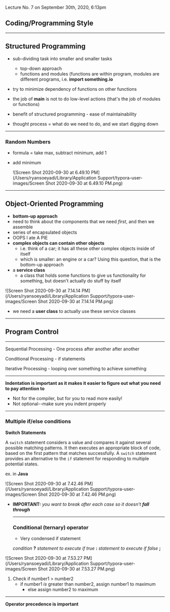 Lecture No. 7 on September 30th, 2020, 6:13pm

## Coding/Programming Style

---

## Structured Programming

- sub-dividing task into smaller and smaller tasks
  - top-down approach 
  - functions and modules (functions are within program, modules are different programs, i.e. **import something.io**

- try to minimize dependency of functions on other functions
- the job of **main** is not to do low-level actions (that's the job of modules or functions)
- benefit of structured programming - ease of maintainability 
- thought process = what do we need to do, and we start digging down

---

### Random Numbers

-  formula = take max, subtract minimum, add 1

- add minimum

  ![Screen Shot 2020-09-30 at 6.49.10 PM](/Users/ryansoeyadi/Library/Application Support/typora-user-images/Screen Shot 2020-09-30 at 6.49.10 PM.png)

---

## Object-Oriented Programming

- **bottom-up approach**
- need to think about the components that we need *first*, and then we assemble
- series of encapsulated objects
- OOPS I ate A PIE
- **complex objects can contain other objects**
  - i.e. think of a car; it has all these other complex objects inside of itself
  - which is smaller: an engine or a car? Using this question, that is the bottom-up approach
- a **service class**
  - a class that holds some functions to give us functionality for something, but doesn't actually do stuff by itself

![Screen Shot 2020-09-30 at 7.14.14 PM](/Users/ryansoeyadi/Library/Application Support/typora-user-images/Screen Shot 2020-09-30 at 7.14.14 PM.png)

- we need a **user class** to actually use these service classes

---

## Program Control

---

Sequential Processing - One process after another after another

Conditional Processing - if statements

Iterative Processing - looping over something to achieve something

---

**Indentation is important as it makes it easier to figure out what you need to pay attention to**

- Not for the compiler, but for you to read more easily!
- Not optional--make sure you indent properly

---

### Multiple if/else conditions

**Switch Statements**

A `switch` statement considers a value and compares it against several possible matching patterns. It then executes an appropriate block of code, based on the first pattern that matches successfully. A `switch` statement provides an alternative to the `if` statement for responding to multiple potential states.

ex. in **Java**

![Screen Shot 2020-09-30 at 7.42.46 PM](/Users/ryansoeyadi/Library/Application Support/typora-user-images/Screen Shot 2020-09-30 at 7.42.46 PM.png)

- **IMPORTANT:** *you want to break after each case so it doesn't **fall through***

  ---

  ### Conditional (ternary) operator

  - Very condensed if statement

  *condition* **?** *statement to execute if true* **:** *statement to execute if false* **;**

![Screen Shot 2020-09-30 at 7.53.27 PM](/Users/ryansoeyadi/Library/Application Support/typora-user-images/Screen Shot 2020-09-30 at 7.53.27 PM.png)

1. Check if number1 > number2
   - if number1 *is* greater than number2, assign number1 to maximum
     - else assign number2 to maximum

---

**Operator precedence is important**

